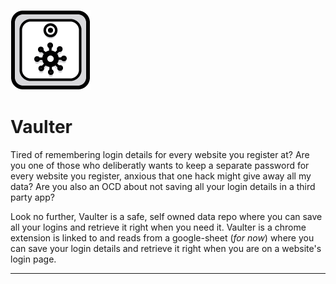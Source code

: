 ![logo](icon_8x.png)

# Vaulter

Tired of remembering login details for every website you register at? Are you one of those who deliberatly wants to keep a separate password for every website you register, anxious that one hack might give away all my data? Are you also an OCD about not saving all your login details in a third party app?

Look no further, Vaulter is a safe, self owned data repo where you can save all your logins and retrieve it right when you need it. Vaulter is a chrome extension is linked to and reads from a google-sheet (_for now_) where you can save your login details and retrieve it right when you are on a website's login page.

---